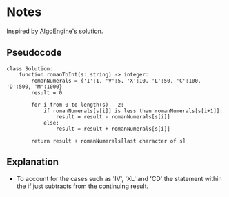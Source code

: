 # Notes
Inspired by [AlgoEngine's solution](https://www.google.com/search?client=firefox-b-d&q=markdown+cheat+sheet).
## Pseudocode
```
class Solution:
    function romanToInt(s: string) -> integer:
        romanNumerals = {'I':1, 'V':5, 'X':10, 'L':50, 'C':100, 'D':500, 'M':1000}
        result = 0

        for i from 0 to length(s) - 2:
            if romanNumerals[s[i]] is less than romanNumerals[s[i+1]]:
                result = result - romanNumerals[s[i]]
            else:
                result = result + romanNumerals[s[i]]

        return result + romanNumerals[last character of s]
```
## Explanation
- To account for the cases such as 'IV', 'XL' and 'CD' the statement within the if just subtracts from the continuing result.
